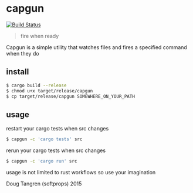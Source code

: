 # capgun

[![Build Status](https://travis-ci.org/softprops/capgun.svg)](https://travis-ci.org/softprops/capgun)

> fire when ready

Capgun is a simple utility that watches files and fires a specified command when they do

## install

```bash
$ cargo build --release
$ chmod u+x target/release/capgun
$ cp target/release/capgun SOMEWHERE_ON_YOUR_PATH
```

## usage

restart your cargo tests when src changes

```bash
$ capgun -c 'cargo tests' src
```

rerun your cargo tests when src changes

```bash
$ capgun -c 'cargo run' src
```

usage is not limited to rust workflows so use your imagination



Doug Tangren (softprops) 2015
